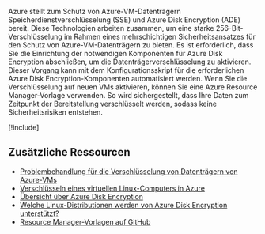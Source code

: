Azure stellt zum Schutz von Azure-VM-Datenträgern Speicherdienstverschlüsselung (SSE) und Azure Disk Encryption (ADE) bereit. Diese Technologien arbeiten zusammen, um eine starke 256-Bit-Verschlüsselung im Rahmen eines mehrschichtigen Sicherheitsansatzes für den Schutz von Azure-VM-Datenträgern zu bieten. Es ist erforderlich, dass Sie die Einrichtung der notwendigen Komponenten für Azure Disk Encryption abschließen, um die Datenträgerverschlüsselung zu aktivieren. Dieser Vorgang kann mit dem Konfigurationsskript für die erforderlichen Azure Disk Encryption-Komponenten automatisiert werden. Wenn Sie die Verschlüsselung auf neuen VMs aktivieren, können Sie eine Azure Resource Manager-Vorlage verwenden. So wird sichergestellt, dass Ihre Daten zum Zeitpunkt der Bereitstellung verschlüsselt werden, sodass keine Sicherheitsrisiken entstehen.

<!-- Cleanup sandbox -->
[!include[](../../../includes/azure-sandbox-cleanup.md)]

## <a name="additional-resources"></a>Zusätzliche Ressourcen

- [Problembehandlung für die Verschlüsselung von Datenträgern von Azure-VMs](https://docs.microsoft.com/azure/security/azure-security-disk-encryption-tsg)
- [Verschlüsseln eines virtuellen Linux-Computers in Azure](https://docs.microsoft.com/azure/virtual-machines/linux/encrypt-disks)
- [Übersicht über Azure Disk Encryption](https://docs.microsoft.com/azure/security/azure-security-disk-encryption-overview)
- [Welche Linux-Distributionen werden von Azure Disk Encryption unterstützt?](https://docs.microsoft.com/en-us/azure/security/azure-security-disk-encryption-faq#bkmk_LinuxOSSupport)
- [Resource Manager-Vorlagen auf GitHub](https://github.com/Azure/azure-quickstart-templates)